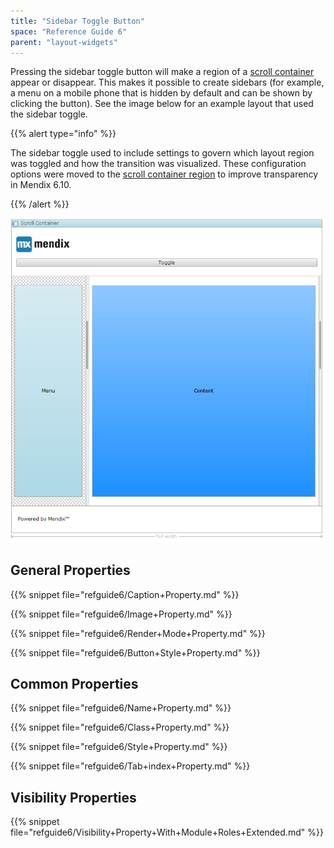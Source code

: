 ```yaml
---
title: "Sidebar Toggle Button"
space: "Reference Guide 6"
parent: "layout-widgets"
---
```


Pressing the sidebar toggle button will make a region of a [scroll container](scroll-container) appear or disappear. This makes it possible to create sidebars (for example, a menu on a mobile phone that is hidden by default and can be shown by clicking the button). See the image below for an example layout that used the sidebar toggle.

{{% alert type="info" %}}

The sidebar toggle used to include settings to govern which layout region was toggled and how the transition was visualized. These configuration options were moved to the [scroll container region](scroll-container-region) to improve transparency in Mendix 6.10.

{{% /alert %}}

![](attachments/16713866/16843980.png)

## General Properties

{{% snippet file="refguide6/Caption+Property.md" %}}

{{% snippet file="refguide6/Image+Property.md" %}}

{{% snippet file="refguide6/Render+Mode+Property.md" %}}

{{% snippet file="refguide6/Button+Style+Property.md" %}}

## Common Properties

{{% snippet file="refguide6/Name+Property.md" %}}

{{% snippet file="refguide6/Class+Property.md" %}}

{{% snippet file="refguide6/Style+Property.md" %}}

{{% snippet file="refguide6/Tab+index+Property.md" %}}

## Visibility Properties

{{% snippet file="refguide6/Visibility+Property+With+Module+Roles+Extended.md" %}}